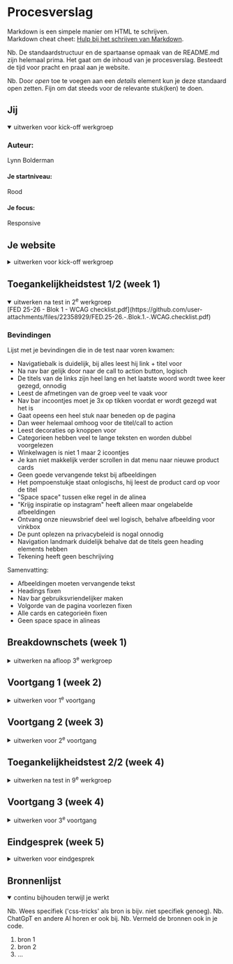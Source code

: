 # Procesverslag
Markdown is een simpele manier om HTML te schrijven.  
Markdown cheat cheet: [Hulp bij het schrijven van Markdown](https://github.com/adam-p/markdown-here/wiki/Markdown-Cheatsheet).

Nb. De standaardstructuur en de spartaanse opmaak van de README.md zijn helemaal prima. Het gaat om de inhoud van je procesverslag. Besteedt de tijd voor pracht en praal aan je website.

Nb. Door *open* toe te voegen aan een *details* element kun je deze standaard open zetten. Fijn om dat steeds voor de relevante stuk(ken) te doen.





## Jij

<details open>
  <summary>uitwerken voor kick-off werkgroep</summary>

  ### Auteur:
  Lynn Bolderman

  #### Je startniveau:
  Rood

  #### Je focus:
  Responsive
 
</details>





## Je website

<details>
  <summary>uitwerken voor kick-off werkgroep</summary>

  ### Je opdracht:
  Sostrene Grene: https://sostrenegrene.com/nl

  #### Screenshot(s) van de eerste pagina (small screen): 
  Homepagina  
  <img src="https://github.com/user-attachments/assets/51588205-c253-4e88-bbc6-565f57e9a5fd" width="375" alt="homepagina">

  #### Screenshot(s) van de tweede pagina (small screen):
  Productpagina   
  <img src="https://github.com/user-attachments/assets/f416d943-5987-4752-ba46-71ab6f03344e" width="375px" alt="inspiratie">



</details>



## Toegankelijkheidstest 1/2 (week 1)

<details open>
  <summary>uitwerken na test in 2<sup>e</sup> werkgroep</summary>
[FED 25-26 - Blok 1 - WCAG checklist.pdf](https://github.com/user-attachments/files/22358929/FED.25-26.-.Blok.1.-.WCAG.checklist.pdf)

  ### Bevindingen
  Lijst met je bevindingen die in de test naar voren kwamen:
  
 - Navigatiebalk is duidelijk, bij alles leest hij link + titel voor
 - Na nav bar gelijk door naar de call to action button, logisch
 - De titels van de links zijn heel lang en het laatste woord wordt twee keer gezegd, onnodig
 - Leest de afmetingen van de groep veel te vaak voor
 - Nav bar incoontjes moet je 3x op tikken voordat er wordt gezegd wat het is
 - Gaat opeens een heel stuk naar beneden op de pagina
 - Dan weer helemaal omhoog voor de titel/call to action
 - Leest decoraties op knoppen voor
 - Categorieen hebben veel te lange teksten en worden dubbel voorgelezen
 - Winkelwagen is niet 1 maar 2 icoontjes
 - Je kan niet makkelijk verder scrollen in dat menu naar nieuwe product cards
 - Geen goede vervangende tekst bij afbeeldingen
 - Het pompoenstukje staat onlogischs, hij leest de product card op voor de titel
 - "Space space" tussen elke regel in de alinea
 - "Krijg inspiratie op instagram" heeft alleen maar ongelabelde afbeeldingen
 - Ontvang onze nieuwsbrief deel wel logisch, behalve afbeelding voor vinkbox
 - De punt oplezen na privacybeleid is nogal onnodig
 - Navigation landmark duidelijk behalve dat de titels geen heading elements hebben
 - Tekening heeft geen beschrijving

  Samenvatting:
 - Afbeeldingen moeten vervangende tekst
 - Headings fixen
 - Nav bar gebruiksvriendelijker maken
 - Volgorde van de pagina voorlezen fixen
 - Alle cards en categorieën fixen
 - Geen space space in alineas

</details>



## Breakdownschets (week 1)

<details>
  <summary>uitwerken na afloop 3<sup>e</sup> werkgroep</summary>

  ### de hele pagina: 
  Link naar mijn breakdownschets: https://www.figma.com/design/6YSGkkIzKDlvcGJbcXbe9Z/Untitled?node-id=0-1&t=Mifgq6CwaZ34clkN-1

  ### dynamisch deel (bijv menu): 
  <img src="readme-images/dummy-plaatje.jpg" width="375px" alt="breakdown van een dynamisch deel">

  ### wellicht nog een dynamisch deel (bijv filter): 
  <img src="readme-images/dummy-plaatje.jpg" width="375px" alt="breakdown van nog een dynamisch deel">

</details>





## Voortgang 1 (week 2)

<details>
  <summary>uitwerken voor 1<sup>e</sup> voortgang</summary>

  ### Stand van zaken
  Het meerendeel van de pagina is vrij makkelijk in te delen in elementen, ik loop alleen vast bij de korte stukjes tekst die boven de H1's staan. Het lijkt me niet dat dat ook headings zijn, want er staat geen paragraaf onder maar wat is het dan wel? Online heb ik het small element gevonden maar ik weet niet zeker of dat hierbij past.
  

  ### Agenda voor meeting
  samen met je groepje opstellen

  | Lynn           | Nina               | Beyza        | Zara             |
  | ---            | ---                | ---          | ---              |
  | welke elementen krijgen stukjes tekst die bij een heading horen maar anders zijn opgemaakt?  | structuur van navigatie | moeilijk om wcag checklist volledig in te vullen | ...              |


  ### Verslag van meeting
  hier na afloop snel de uitkomsten van de meeting vastleggen

  - hidden h1
  - elke kop een h2, kopjes die daar onder vallen h3, enz
  - decoratie img in css
  - svg wel in html
  - visually hidden voor "lees meer (over dit)"
  - nav's hoeven niet per se in een section
  - img/svg vinden met inspect tool

</details>





## Voortgang 2 (week 3)

<details>
  <summary>uitwerken voor 2<sup>e</sup> voortgang</summary>

  ### Stand van zaken
  hier dit ging goed & dit was lastig (neem ook screenshots op van delen van je website en code)
  De animatie van mijn menu doet het niet, terwijl hij het in codepen wel doet. Ik vind het ook lastig om de gebruikte lettertypes te vinden, omdat ze achter een paywall zitten.

  ### Agenda voor meeting
  samen met je groepje opstellen

  | Lynn           | Nina               | Beyza        | Zara             |
  | ---            | ---                | ---          | ---              |
  | animatie werkend maken  | css structuur van bepaalde sections | ... | positioneren met css |


  ### Verslag van meeting
  hier na afloop snel de uitkomsten van de meeting vastleggen

  - punt 1
  - punt 2
  - nog een punt
- ...

</details>





## Toegankelijkheidstest 2/2 (week 4)

<details>
  <summary>uitwerken na test in 9<sup>e</sup> werkgroep</summary>

  ### Bevindingen
  Lijst met je bevindingen die in de test naar voren kwamen (geef ook aan wat er verbeterd is):

</details>





## Voortgang 3 (week 4)

<details>
  <summary>uitwerken voor 3<sup>e</sup> voortgang</summary>

  ### Stand van zaken
  hier dit ging goed & dit was lastig (neem ook screenshots op van delen van je website en code)


  ### Agenda voor meeting
  samen met je groepje opstellen

  | student 1      | student 2          | student 3    | student 4        |
  | ---            | ---                | ---          | ---              |
  | dit bespreken  | en dit             | en ik dit    | en dan ik dat    |
  | en dat ook nog | dit als er tijd is | nog een punt | dit wil ik zeker |
  | ...            | ...                | ...          | ...              |


  ### Verslag van meeting
  hier na afloop snel de uitkomsten van de meeting vastleggen

  - punt 1
  - punt 2
  - nog een punt
  - ...

</details>





## Eindgesprek (week 5)

<details>
  <summary>uitwerken voor eindgesprek</summary>

  ### Je uitkomst - karakteristiek screenshots:
  <img src="readme-images/dummy-plaatje.jpg" width="375px" alt="uitomst opdracht 1">


  ### Dit ging goed/Heb ik geleerd: 
  Korte omschrijving met plaatjes

  <img src="readme-images/dummy-plaatje.jpg" width="375px" alt="top">


  ### Dit was lastig/Is niet gelukt:
  Korte omschrijving met plaatjes

  <img src="readme-images/dummy-plaatje.jpg" width="375px" alt="bummer">
</details>





## Bronnenlijst

<details open>
  <summary>continu bijhouden terwijl je werkt</summary>

  Nb. Wees specifiek ('css-tricks' als bron is bijv. niet specifiek genoeg). 
  Nb. ChatGpT en andere AI horen er ook bij.
  Nb. Vermeld de bronnen ook in je code.

  1. bron 1
  2. bron 2
  3. ...

</details>
